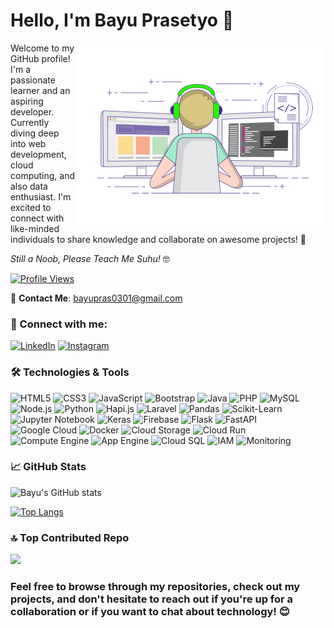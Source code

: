 # Hello, I'm Bayu Prasetyo 👋

<img align="right" alt="Coding" width="400" src="https://raw.githubusercontent.com/devSouvik/devSouvik/master/gif3.gif">

Welcome to my GitHub profile! I'm a passionate learner and an aspiring developer. Currently diving deep into web development, cloud computing, and also data enthusiast. I'm excited to connect with like-minded individuals to share knowledge and collaborate on awesome projects! 🚀

*Still a Noob, Please Teach Me Suhu!* 🤓

[![Profile Views](https://komarev.com/ghpvc/?username=Bayu-Prasetyo0301&color=brightgreen&style=flat)](https://github.com/Bayu-Prasetyo0301)

📧 **Contact Me**: bayupras0301@gmail.com

### 🤝 Connect with me:
[![LinkedIn](https://img.shields.io/badge/-LinkedIn-0A66C2?logo=linkedin&logoColor=white&style=for-the-badge)](https://www.linkedin.com/in/bayu-prasetyo24/)
[![Instagram](https://img.shields.io/badge/-Instagram-E4405F?logo=instagram&logoColor=white&style=for-the-badge)](https://www.instagram.com/bayupras0301/)

### 🛠️ Technologies & Tools
![HTML5](https://img.shields.io/badge/-HTML5-E34F26?logo=html5&logoColor=white&style=for-the-badge)
![CSS3](https://img.shields.io/badge/-CSS3-1572B6?logo=css3&logoColor=white&style=for-the-badge)
![JavaScript](https://img.shields.io/badge/-JavaScript-F7DF1E?logo=javascript&logoColor=black&style=for-the-badge)
![Bootstrap](https://img.shields.io/badge/-Bootstrap-563D7C?logo=bootstrap&logoColor=white&style=for-the-badge)
![Java](https://img.shields.io/badge/-Java-007396?logo=java&logoColor=white&style=for-the-badge)
![PHP](https://img.shields.io/badge/-PHP-777BB4?logo=php&logoColor=white&style=for-the-badge)
![MySQL](https://img.shields.io/badge/-MySQL-4479A1?logo=mysql&logoColor=white&style=for-the-badge)
![Node.js](https://img.shields.io/badge/-Node.js-339933?logo=node.js&logoColor=white&style=for-the-badge)
![Python](https://img.shields.io/badge/-Python-3776AB?logo=python&logoColor=white&style=for-the-badge)
![Hapi.js](https://img.shields.io/badge/-Hapi.js-8C64A3?logo=hapi&logoColor=white&style=for-the-badge)
![Laravel](https://img.shields.io/badge/-Laravel-FF2D20?logo=laravel&logoColor=white&style=for-the-badge)
![Pandas](https://img.shields.io/badge/-Pandas-150458?logo=pandas&logoColor=white&style=for-the-badge)
![Scikit-Learn](https://img.shields.io/badge/-Scikit--Learn-F7931E?logo=scikit-learn&logoColor=white&style=for-the-badge)
![Jupyter Notebook](https://img.shields.io/badge/-Jupyter%20Notebook-F37626?logo=jupyter&logoColor=white&style=for-the-badge)
![Keras](https://img.shields.io/badge/-Keras-D00000?logo=keras&logoColor=white&style=for-the-badge)
![Firebase](https://img.shields.io/badge/-Firebase-FFCB2F?logo=firebase&logoColor=white&style=for-the-badge)
![Flask](https://img.shields.io/badge/-Flask-000000?logo=flask&logoColor=white&style=for-the-badge)
![FastAPI](https://img.shields.io/badge/-FastAPI-009688?logo=fastapi&logoColor=white&style=for-the-badge)
![Google Cloud](https://img.shields.io/badge/-Google%20Cloud-4285F4?logo=googlecloud&logoColor=white&style=for-the-badge)
![Docker](https://img.shields.io/badge/-Docker-2496ED?logo=docker&logoColor=white&style=for-the-badge)
![Cloud Storage](https://img.shields.io/badge/-Cloud%20Storage-4285F4?logo=googlecloud&logoColor=white&style=for-the-badge)
![Cloud Run](https://img.shields.io/badge/-Cloud%20Run-4285F4?logo=googlecloud&logoColor=white&style=for-the-badge)
![Compute Engine](https://img.shields.io/badge/-Compute%20Engine-4285F4?logo=googlecloud&logoColor=white&style=for-the-badge)
![App Engine](https://img.shields.io/badge/-App%20Engine-4285F4?logo=googlecloud&logoColor=white&style=for-the-badge)
![Cloud SQL](https://img.shields.io/badge/-Cloud%20SQL-4285F4?logo=googlecloud&logoColor=white&style=for-the-badge)
![IAM](https://img.shields.io/badge/-IAM-4285F4?logo=googlecloud&logoColor=white&style=for-the-badge)
![Monitoring](https://img.shields.io/badge/-Monitoring-4285F4?logo=googlecloud&logoColor=white&style=for-the-badge)

### 📈 GitHub Stats
![Bayu's GitHub stats](https://github-readme-stats.vercel.app/api?username=Bayu-Prasetyo0301&show_icons=true&theme=radical)

[![Top Langs](https://github-readme-stats.vercel.app/api/top-langs/?username=Bayu-Prasetyo0301&layout=compact&theme=radical)](https://github.com/Bayu-Prasetyo0301)

### 🔝 Top Contributed Repo
![](https://github-contributor-stats.vercel.app/api?username=Bayu-Prasetyo0301&limit=5&theme=flat&combine_all_yearly_contributions=true)

### Feel free to browse through my repositories, check out my projects, and don't hesitate to reach out if you're up for a collaboration or if you want to chat about technology! 😊
